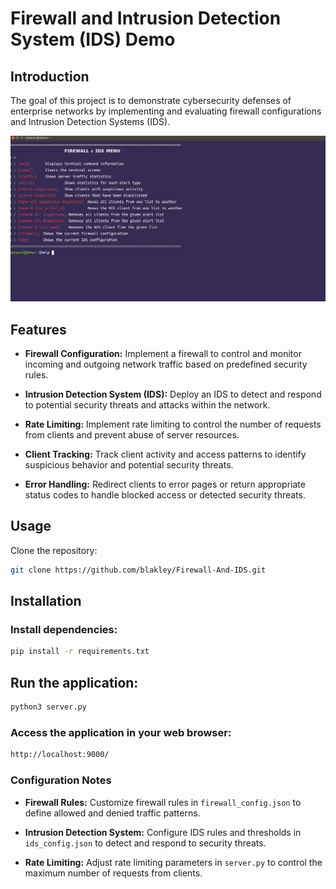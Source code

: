 # Firewall and Intrusion Detection System (IDS) Demo

## Introduction
The goal of this project is to demonstrate cybersecurity defenses of enterprise networks by implementing and evaluating firewall configurations and Intrusion Detection Systems (IDS).

![Terminal Output](src/static/img/demo.png)

## Features
- **Firewall Configuration:** Implement a firewall to control and monitor incoming and outgoing network traffic based on predefined security rules.

- **Intrusion Detection System (IDS):** Deploy an IDS to detect and respond to potential security threats and attacks within the network.

- **Rate Limiting:** Implement rate limiting to control the number of requests from clients and prevent abuse of server resources.

- **Client Tracking:** Track client activity and access patterns to identify suspicious behavior and potential security threats.

- **Error Handling:** Redirect clients to error pages or return appropriate status codes to handle blocked access or detected security threats.

## Usage
Clone the repository:
```bash 
git clone https://github.com/blakley/Firewall-And-IDS.git
```

## Installation

### Install dependencies:
```bash
pip install -r requirements.txt
```

## Run the application:
```bash
python3 server.py
```

### Access the application in your web browser:
```bash
http://localhost:9000/
```

### Configuration Notes

- **Firewall Rules:** Customize firewall rules in `firewall_config.json` to define allowed and denied traffic patterns.

- **Intrusion Detection System:** Configure IDS rules and thresholds in `ids_config.json` to detect and respond to security threats.

- **Rate Limiting:** Adjust rate limiting parameters in `server.py` to control the maximum number of requests from clients.

